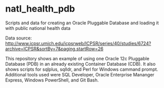 # natl_health_pdb
Scripts and data for creating an Oracle Pluggable Database and loading it with public national health data

Data source: http://www.icpsr.umich.edu/icpsrweb/ICPSR/series/40/studies/6724?archive=ICPSR&sortBy=7&paging.startRow=26

This repository shows an example of using one Oracle 12c Pluggable Database (PDB) in an already existing Container Database (CDB). It also shows scripts for sqlplus, sqlldr, and Perl for Windows cammand prompt. Additional tools used were SQL Developer, Oracle Enterprise Mananger Express, Windows PowerShell, and Git Bash.



